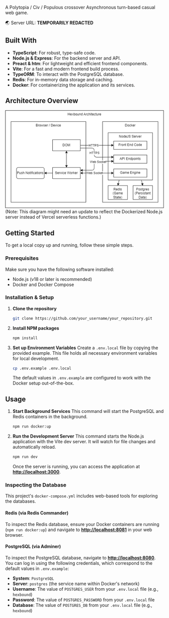 A Polytopia / Civ / Populous crossover Asynchronous turn-based casual web game.

🌏 Server URL: **TEMPORARILY REDACTED**

## Built With

*   **TypeScript**: For robust, type-safe code.
*   **Node.js & Express**: For the backend server and API.
*   **Preact & htm**: For lightweight and efficient frontend components.
*   **Vite**: For a fast and modern frontend build process.
*   **TypeORM**: To interact with the PostgreSQL database.
*   **Redis**: For in-memory data storage and caching.
*   **Docker**: For containerizing the application and its services.

## Architecture Overview

![Architecture Diagram](/design/architecture.drawio.png) (Note: This diagram might need an update to reflect the Dockerized Node.js server instead of Vercel serverless functions.)

## Getting Started

To get a local copy up and running, follow these simple steps.

### Prerequisites

Make sure you have the following software installed:
*   Node.js (v18 or later is recommended)
*   Docker and Docker Compose

### Installation & Setup

1.  **Clone the repository**
    ```sh
    git clone https://github.com/your_username/your_repository.git
    ```
2.  **Install NPM packages**
    ```sh
    npm install
    ```
3.  **Set up Environment Variables**
    Create a `.env.local` file by copying the provided example. This file holds all necessary environment variables for local development.
    ```sh
    cp .env.example .env.local
    ```
    The default values in `.env.example` are configured to work with the Docker setup out-of-the-box.

## Usage

1.  **Start Background Services**
    This command will start the PostgreSQL and Redis containers in the background.
    ```sh
    npm run docker:up
    ```
2.  **Run the Development Server**
    This command starts the Node.js application with the Vite dev server. It will watch for file changes and automatically reload.
    ```sh
    npm run dev
    ```
    Once the server is running, you can access the application at **[http://localhost:3000](http://localhost:3000)**.

### Inspecting the Database

This project's `docker-compose.yml` includes web-based tools for exploring the databases.

#### Redis (via Redis Commander)

To inspect the Redis database, ensure your Docker containers are running (`npm run docker:up`) and navigate to **[http://localhost:8081](http://localhost:8081)** in your web browser.

#### PostgreSQL (via Adminer)

To inspect the PostgreSQL database, navigate to **[http://localhost:8080](http://localhost:8080)**. You can log in using the following credentials, which correspond to the default values in `.env.example`:
-   **System**: `PostgreSQL`
-   **Server**: `postgres` (the service name within Docker's network)
-   **Username**: The value of `POSTGRES_USER` from your `.env.local` file (e.g., `hexbound`)
-   **Password**: The value of `POSTGRES_PASSWORD` from your `.env.local` file
-   **Database**: The value of `POSTGRES_DB` from your `.env.local` file (e.g., `hexbound`)

